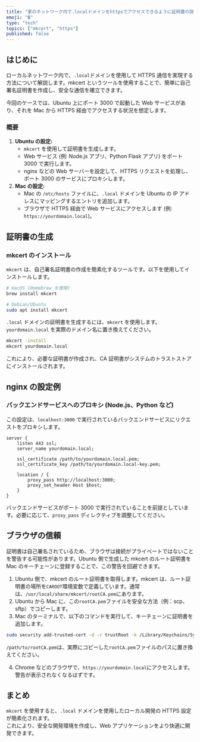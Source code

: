 ```yaml
---
title: "家のネットワーク内で.localドメインをhttpsでアクセスできるように証明書の設定をする"
emoji: "🔒"
type: "tech"
topics: ["mkcert", "https"]
published: false
---
```


## はじめに

ローカルネットワーク内で、`.local`ドメインを使用して HTTPS 通信を実現する方法について解説します。mkcert というツールを使用することで、簡単に自己署名証明書を作成し、安全な通信を確立できます。

今回のケースでは、Ubuntu 上にポート 3000 で起動した Web サービスがあり、それを Mac から HTTPS 経由でアクセスする状況を想定します。

### 概要

1.  **Ubuntu の設定:**
    - `mkcert` を使用して証明書を生成します。
    - Web サービス (例: Node.js アプリ、Python Flask アプリ) をポート 3000 で実行します。
    - nginx などの Web サーバーを設定して、HTTPS リクエストを処理し、ポート 3000 のサービスにプロキシします。
2.  **Mac の設定:**
    - Mac の `/etc/hosts` ファイルに、`.local` ドメインを Ubuntu の IP アドレスにマッピングするエントリを追加します。
    - ブラウザで HTTPS 経由で Web サービスにアクセスします (例: `https://yourdomain.local`)。

## 証明書の生成

### mkcert のインストール

`mkcert` は、自己署名証明書の作成を簡素化するツールです。以下を使用してインストールします。

```bash
# macOS (Homebrew を使用)
brew install mkcert

# Debian/Ubuntu
sudo apt install mkcert
```

`.local` ドメインの証明書を生成するには、`mkcert` を使用します。`yourdomain.local` を実際のドメイン名に置き換えてください。

```bash
mkcert -install
mkcert yourdomain.local
```

これにより、必要な証明書が作成され、CA 証明書がシステムのトラストストアにインストールされます。

## nginx の設定例

### バックエンドサービスへのプロキシ (Node.js、Python など)

この設定は、`localhost:3000` で実行されているバックエンドサービスにリクエストをプロキシします。

```nginx
server {
    listen 443 ssl;
    server_name yourdomain.local;

    ssl_certificate /path/to/yourdomain.local.pem;
    ssl_certificate_key /path/to/yourdomain.local-key.pem;

    location / {
        proxy_pass http://localhost:3000;
        proxy_set_header Host $host;
    }
}
```

バックエンドサービスがポート 3000 で実行されていることを前提としています。必要に応じて、`proxy_pass` ディレクティブを調整してください。

## ブラウザの信頼

証明書は自己署名されているため、ブラウザは接続がプライベートではないことを警告する可能性があります。Ubuntu 側で生成した mkcert のルート証明書を Mac のキーチェーンに登録することで、この警告を回避できます。

1.  Ubuntu 側で、mkcert のルート証明書を取得します。mkcert は、ルート証明書の場所を`CAROOT`環境変数で定義しています。通常は、`/usr/local/share/mkcert/rootCA.pem`にあります。
2.  Ubuntu から Mac に、この`rootCA.pem`ファイルを安全な方法（例：scp、sftp）でコピーします。
3.  Mac のターミナルで、以下のコマンドを実行して、キーチェーンに証明書を追加します。

```bash
sudo security add-trusted-cert -d -r trustRoot -k /Library/Keychains/System.keychain /path/to/rootCA.pem
```

`/path/to/rootCA.pem`は、実際にコピーした`rootCA.pem`ファイルのパスに置き換えてください。

4.  Chrome などのブラウザで、`https://yourdomain.local`にアクセスします。警告が表示されなくなるはずです。

## まとめ

`mkcert` を使用すると、`.local` ドメインを使用したローカル開発の HTTPS 設定が簡素化されます。  
これにより、安全な開発環境を作成し、Web アプリケーションをより快適に開発できます。
